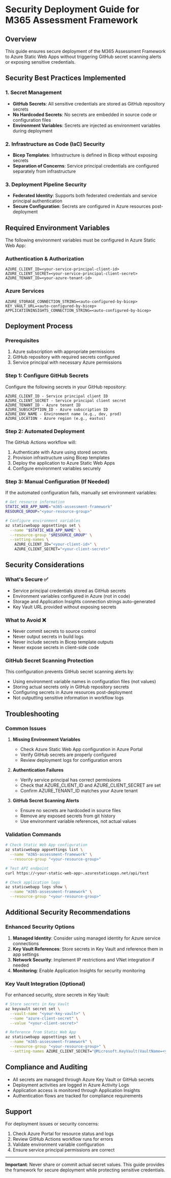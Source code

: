# Security Deployment Guide for M365 Assessment Framework

## Overview

This guide ensures secure deployment of the M365 Assessment Framework to Azure Static Web Apps without triggering GitHub secret scanning alerts or exposing sensitive credentials.

## Security Best Practices Implemented

### 1. Secret Management
- **GitHub Secrets**: All sensitive credentials are stored as GitHub repository secrets
- **No Hardcoded Secrets**: No secrets are embedded in source code or configuration files
- **Environment Variables**: Secrets are injected as environment variables during deployment

### 2. Infrastructure as Code (IaC) Security
- **Bicep Templates**: Infrastructure is defined in Bicep without exposing secrets
- **Separation of Concerns**: Service principal credentials are configured separately from infrastructure

### 3. Deployment Pipeline Security
- **Federated Identity**: Supports both federated credentials and service principal authentication
- **Secure Configuration**: Secrets are configured in Azure resources post-deployment

## Required Environment Variables

The following environment variables must be configured in Azure Static Web App:

### Authentication & Authorization
```
AZURE_CLIENT_ID=<your-service-principal-client-id>
AZURE_CLIENT_SECRET=<your-service-principal-client-secret>
AZURE_TENANT_ID=<your-azure-tenant-id>
```

### Azure Services
```
AZURE_STORAGE_CONNECTION_STRING=<auto-configured-by-bicep>
KEY_VAULT_URL=<auto-configured-by-bicep>
APPLICATIONINSIGHTS_CONNECTION_STRING=<auto-configured-by-bicep>
```

## Deployment Process

### Prerequisites
1. Azure subscription with appropriate permissions
2. GitHub repository with required secrets configured
3. Service principal with necessary Azure permissions

### Step 1: Configure GitHub Secrets
Configure the following secrets in your GitHub repository:

```
AZURE_CLIENT_ID - Service principal client ID
AZURE_CLIENT_SECRET - Service principal client secret
AZURE_TENANT_ID - Azure tenant ID
AZURE_SUBSCRIPTION_ID - Azure subscription ID
AZURE_ENV_NAME - Environment name (e.g., dev, prod)
AZURE_LOCATION - Azure region (e.g., eastus)
```

### Step 2: Automated Deployment
The GitHub Actions workflow will:
1. Authenticate with Azure using stored secrets
2. Provision infrastructure using Bicep templates
3. Deploy the application to Azure Static Web Apps
4. Configure environment variables securely

### Step 3: Manual Configuration (If Needed)
If the automated configuration fails, manually set environment variables:

```bash
# Get resource information
STATIC_WEB_APP_NAME="m365-assessment-framework"
RESOURCE_GROUP="<your-resource-group>"

# Configure environment variables
az staticwebapp appsettings set \
  --name "$STATIC_WEB_APP_NAME" \
  --resource-group "$RESOURCE_GROUP" \
  --setting-names \
    AZURE_CLIENT_ID="<your-client-id>" \
    AZURE_CLIENT_SECRET="<your-client-secret>"
```

## Security Considerations

### What's Secure ✅
- Service principal credentials stored as GitHub secrets
- Environment variables configured in Azure (not in code)
- Storage and Application Insights connection strings auto-generated
- Key Vault URL provided without exposing secrets

### What to Avoid ❌
- Never commit secrets to source control
- Never output secrets in build logs
- Never include secrets in Bicep template outputs
- Never expose secrets in client-side code

### GitHub Secret Scanning Protection
This configuration prevents GitHub secret scanning alerts by:
- Using environment variable names in configuration files (not values)
- Storing actual secrets only in GitHub repository secrets
- Configuring secrets in Azure resources post-deployment
- Not outputting sensitive information in workflow logs

## Troubleshooting

### Common Issues

1. **Missing Environment Variables**
   - Check Azure Static Web App configuration in Azure Portal
   - Verify GitHub secrets are properly configured
   - Review deployment logs for configuration errors

2. **Authentication Failures**
   - Verify service principal has correct permissions
   - Check that AZURE_CLIENT_ID and AZURE_CLIENT_SECRET are set
   - Confirm AZURE_TENANT_ID matches your Azure tenant

3. **GitHub Secret Scanning Alerts**
   - Ensure no secrets are hardcoded in source files
   - Remove any exposed secrets from git history
   - Use environment variable references, not actual values

### Validation Commands

```bash
# Check Static Web App configuration
az staticwebapp appsettings list \
  --name "m365-assessment-framework" \
  --resource-group "<your-resource-group>"

# Test API endpoint
curl https://<your-static-web-app>.azurestaticapps.net/api/test

# Check application logs
az staticwebapp logs show \
  --name "m365-assessment-framework" \
  --resource-group "<your-resource-group>"
```

## Additional Security Recommendations

### Enhanced Security Options
1. **Managed Identity**: Consider using managed identity for Azure service connections
2. **Key Vault References**: Store secrets in Key Vault and reference them in app settings
3. **Network Security**: Implement IP restrictions and VNet integration if needed
4. **Monitoring**: Enable Application Insights for security monitoring

### Key Vault Integration (Optional)
For enhanced security, store secrets in Key Vault:

```bash
# Store secrets in Key Vault
az keyvault secret set \
  --vault-name "<your-key-vault>" \
  --name "azure-client-secret" \
  --value "<your-client-secret>"

# Reference from Static Web App
az staticwebapp appsettings set \
  --name "m365-assessment-framework" \
  --resource-group "<your-resource-group>" \
  --setting-names AZURE_CLIENT_SECRET="@Microsoft.KeyVault(VaultName=<your-key-vault>;SecretName=azure-client-secret)"
```

## Compliance and Auditing

- All secrets are managed through Azure Key Vault or GitHub secrets
- Deployment activities are logged in Azure Activity Logs
- Application access is monitored through Application Insights
- Authentication flows are tracked for compliance requirements

## Support

For deployment issues or security concerns:
1. Check Azure Portal for resource status and logs
2. Review GitHub Actions workflow runs for errors
3. Validate environment variable configuration
4. Ensure service principal permissions are correct

---

**Important**: Never share or commit actual secret values. This guide provides the framework for secure deployment while protecting sensitive credentials.

